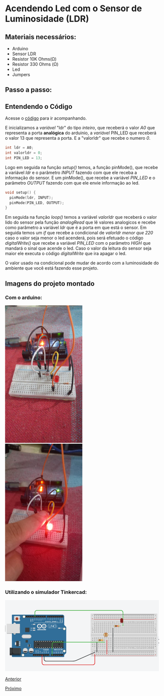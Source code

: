 # Acendendo Led com o Sensor de Luminosidade (LDR)

## Materiais necessários:

- Arduino
- Sensor LDR
- Resistor 10K Ohms(Ω)
- Resistor 330 Ohms (Ω)
- Led
- Jumpers

## Passo a passo:
## Entendendo o Código

Acesse o [código](./led_ldr.ino) para ir acompanhando.

E inicializamos a *variável* "ldr" do tipo *inteiro*, que receberá o valor *A0* que representa a porta **analógica** do arduinio, a *variável* PIN_LED que receberá o valor 13 que representa a porta. E a "valorldr" que recebe o numero *0*.

```c++
int ldr = A0;
int valorldr = 0;
int PIN_LED = 13;
```

Logo em seguida na função *setup()* temos, a função pinMode(), que recebe a variável *ldr* e o parâmetro *INPUT* fazendo com que ele receba a informação do sensor. E um pinMode(), que recebe a variável *PIN_LED* e o parâmetro *OUTPUT* fazendo com que ele envie informação ao led.

```c++
void setup() {
  pinMode(ldr, INPUT);
  pinMode(PIN_LED, OUTPUT);
}
```

Em seguida na função *loop()* temos a variável *valorldr* que receberá o valor lido do sensor pela função *analogRead* que lê valores analogicos e recebe como parâmetro a variável *ldr* que é a porta em que está o sensor. Em seguida temos um *if* que recebe a condicional de *valorldr menor que 220* caso o valor seja menor o led acenderá, pois será efetuado o código *digitalWrite()* que recebe a variável *PIN_LED* com o parâmetro *HIGH* que mandará o sinal que acende o led. Caso o valor da leitura do sensor seja maior ele executa o código *digitalWrite* que ira apagar o led.

O valor usado na condicional pode mudar de acordo com a luminosidade do ambiente que você está fazendo esse projeto.

## Imagens do projeto montado

### Com o arduino:

<div>
  <img src="./assets/pin_low.jpeg" height="450"> <br>
  <img src="./assets/pin_high.jpeg" height="450">
</div>

### Utilizando o simulador Tinkercad:

<img src="./assets/circuito_tinker.png">

[Anterior](../Sensor_Luminosidade/read_ldr.md)

[Próximo](../../05/01-oque-e.md)
